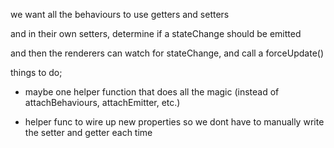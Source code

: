 we want all the behaviours to use getters and setters

and in their own setters, determine if a stateChange should be emitted

and then the renderers can watch for stateChange, and call a forceUpdate()

things to do;

- maybe one helper function that does all the magic (instead of attachBehaviours, attachEmitter, etc.)

- helper func to wire up new properties so we dont have to manually write the setter and getter each time